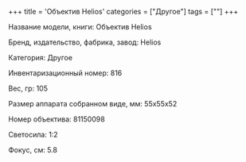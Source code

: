 +++
title = 'Объектив Helios'
categories = ["Другое"]
tags = [""]
+++

Название модели, книги: Объектив Helios

Бренд, издательство, фабрика, завод: Helios

Категория: Другое

Инвентаризационный номер: 816

Вес, гр: 105

Размер аппарата  собранном виде, мм: 55х55х52

Номер объектива: 81150098

Светосила: 1:2

Фокус, см: 5.8

